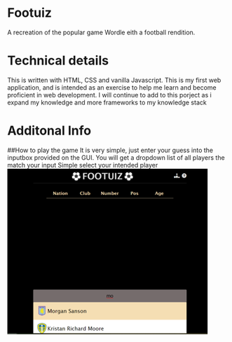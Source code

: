 # Footuiz

A recreation of the popular game Wordle eith a football rendition.

# Technical details

This is written with HTML, CSS and vanilla Javascript. This is my first web application, and is intended as an exercise to help me learn and become proficient in web development. I will continue to add to this porject as i expand my knowledge and more frameworks to my knowledge stack

# Additonal Info

##How to play the game
It is very simple, just enter your guess into the inputbox provided on the GUI.
You will get a dropdown list of all players the match your input
Simple select your intended player
![This is an image](/assets/howToPlay_img1.png)
